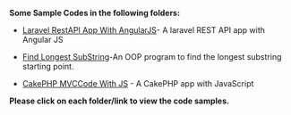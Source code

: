 
**Some Sample Codes in the following folders:**

* [Laravel RestAPI App With AngularJS](https://github.com/sarulse/SampleCode/blob/master/productlaravelapp)- A laravel REST API app with Angular JS

* [Find Longest SubString](https://github.com/sarulse/SampleCode/blob/master/FindLongestSubString)-An OOP program to find the longest substring starting point.

* [CakePHP MVCCode With JS](https://github.com/sarulse/SampleCode/blob/master/CakePHPMVCcodewithJS) - A CakePHP app with JavaScript

__Please click on each folder/link to view the code samples.__
